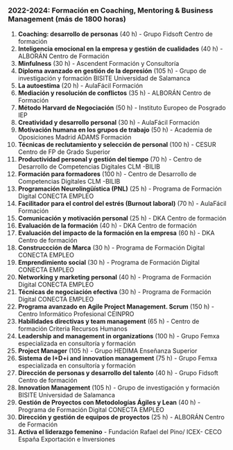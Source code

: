 ### 2022-2024: Formación en Coaching, Mentoring & Business Management (más de 1800 horas)

1. **Coaching: desarrollo de personas** (40 h) - Grupo Fidsoft Centro de formación
2. **Inteligencia emocional en la empresa y gestión de cualidades** (40 h) - ALBORÁN Centro de Formación
3. **Minfulness** (30 h) - Ascendent Formación y Consultoría
4. **Diploma avanzado en gestión de la depresión** (105 h) - Grupo de investigación y formación BISITE Universidad de Salamanca
5. **La autoestima** (20 h) - AulaFácil Formación
6. **Mediación y resolución de conflictos** (35 h) - ALBORÁN Centro de Formación
7. **Método Harvard de Negociación** (50 h) - Instituto Europeo de Posgrado IEP
8. **Creatividad y desarrollo personal** (30 h) - AulaFácil Formación
9. **Motivación humana en los grupos de trabajo** (50 h) - Academia de Oposiciones Madrid ADAMS Formación
10. **Técnicas de reclutamiento y selección de personal** (100 h) - CESUR Centro de FP de Grado Superior
11. **Productividad personal y gestión del tiempo** (70 h) - Centro de Desarrollo de Competencias Digitales CLM -BILIB
12. **Formación para formadores** (100 h) - Centro de Desarrollo de Competencias Digitales CLM -BILIB
13. **Programación Neurolingüística (PNL)** (25 h) - Programa de Formación Digital CONECTA EMPLEO
14. **Facilitador para el control del estrés (Burnout laboral)** (70 h) - AulaFácil Formación
15. **Comunicación y motivación personal** (25 h) - DKA Centro de formación
16. **Evaluación de la formación** (40 h) - DKA Centro de formación
17. **Evaluación del impacto de la formación en la empresa** (60 h) - DKA Centro de formación
18. **Construccción de Marca** (30 h) - Programa de Formación Digital CONECTA EMPLEO
19. **Emprendimiento social** (30 h) - Programa de Formación Digital CONECTA EMPLEO
20. **Networking y marketing personal** (40 h) - Programa de Formación Digital CONECTA EMPLEO
21. **Técnicas de negociación efectiva** (30 h) - Programa de Formación Digital CONECTA EMPLEO
22. **Programa avanzado en Agile Project Management. Scrum** (150 h) - Centro Informático Profesional CEINPRO
18. **Habilidades directivas y team management** (65 h) - Centro de formación Criteria Recursos Humanos
19. **Leadership and management in organizations** (100 h) - Grupo Femxa especializada en consultoría y formación
20. **Project Manager** (105 h) - Grupo HEDIMA Enseñanza Superior
21. **Sistema de I+D+i and innovation management** (75 h) - Grupo Femxa especializada en consultoría y formación
22. **Dirección de personas y desarrollo del talento** (40 h) - Grupo Fidsoft Centro de formación
23. **Innovation Management** (105 h) - Grupo de investigación y formación BISITE Universidad de Salamanca
24. **Gestión de Proyectos con Metodologías Ágiles y Lean** (40 h) - Programa de Formación Digital CONECTA EMPLEO
25. **Dirección y gestión de equipos de proyectos** (25 h) - ALBORÁN Centro de Formación
26. **Activa el liderazgo femenino** - Fundación Rafael del Pino/ ICEX- CECO España Exportación e Inversiones
